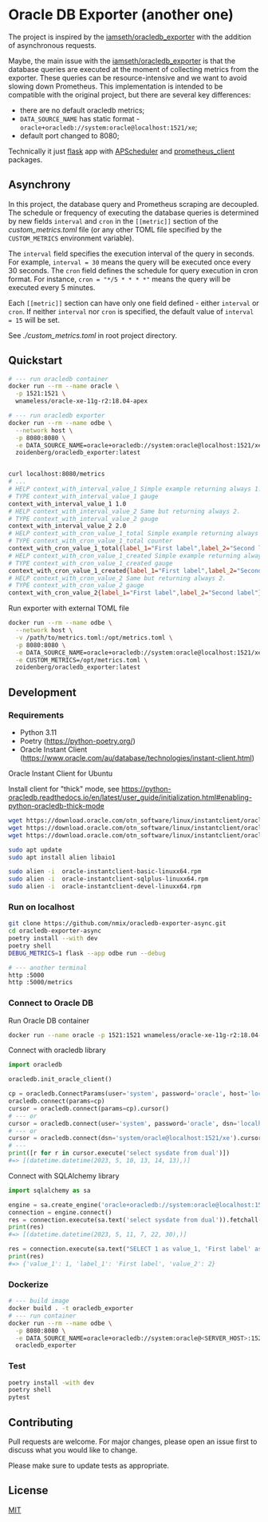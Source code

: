 # Oracle DB Exporter (another one)

The project is inspired by the [iamseth/oracledb_exporter](https://github.com/iamseth/oracledb_exporter) with the addition of asynchronous requests.

Maybe, the main issue with the [iamseth/oracledb_exporter](https://github.com/iamseth/oracledb_exporter) is that the database queries are executed at the moment of collecting metrics from the exporter. These queries can be resource-intensive and we want to avoid slowing down Prometheus. This implementation is intended to be compatible with the original project, but there are several key differences:

* there are no default oracledb metrics;
* `DATA_SOURCE_NAME` has static format - `oracle+oracledb://system:oracle@localhost:1521/xe`;
* default port changed to 8080;

Technically it just [flask](https://flask.palletsprojects.com/en/2.2.x/) app with [APScheduler](https://pypi.org/project/APScheduler/) and [prometheus_client](https://pypi.org/project/prometheus-client/) packages.

## Asynchrony

In this project, the database query and Prometheus scraping are decoupled. The schedule or frequency of executing the database queries is determined by new fields `interval` and `cron` in the `[[metric]]` section of the *custom_metrics.toml* file (or any other TOML file specified by the `CUSTOM_METRICS` environment variable). 

The `interval` field specifies the execution interval of the query in seconds. For example, `interval = 30` means the query will be executed once every 30 seconds. The `cron` field defines the schedule for query execution in cron format. For instance, `cron = "*/5 * * * *"` means the query will be executed every 5 minutes.

Each `[[metric]]` section can have only one field defined - either `interval` or `cron`. If neither `interval` nor `cron` is specified, the default value of `interval = 15` will be set.

See *./custom_metrics.toml* in root project directory.

## Quickstart

```bash
# --- run oracledb container
docker run --rm --name oracle \
  -p 1521:1521 \
  wnameless/oracle-xe-11g-r2:18.04-apex

# --- run oracledb exporter
docker run --rm --name odbe \
  --network host \
  -p 8080:8080 \
  -e DATA_SOURCE_NAME=oracle+oracledb://system:oracle@localhost:1521/xe \
  zoidenberg/oracledb_exporter:latest


curl localhost:8080/metrics
# ...
# HELP context_with_interval_value_1 Simple example returning always 1.
# TYPE context_with_interval_value_1 gauge
context_with_interval_value_1 1.0
# HELP context_with_interval_value_2 Same but returning always 2.
# TYPE context_with_interval_value_2 gauge
context_with_interval_value_2 2.0
# HELP context_with_cron_value_1_total Simple example returning always 1.
# TYPE context_with_cron_value_1_total counter
context_with_cron_value_1_total{label_1="First label",label_2="Second label"} 1.0
# HELP context_with_cron_value_1_created Simple example returning always 1.
# TYPE context_with_cron_value_1_created gauge
context_with_cron_value_1_created{label_1="First label",label_2="Second label"} 1.686231900003406e+09
# HELP context_with_cron_value_2 Same but returning always 2.
# TYPE context_with_cron_value_2 gauge
context_with_cron_value_2{label_1="First label",label_2="Second label"} 2.0
```

Run exporter with external TOML file

```bash
docker run --rm --name odbe \
  --network host \
  -v /path/to/metrics.toml:/opt/metrics.toml \
  -p 8080:8080 \
  -e DATA_SOURCE_NAME=oracle+oracledb://system:oracle@localhost:1521/xe \
  -e CUSTOM_METRICS=/opt/metrics.toml \
  zoidenberg/oracledb_exporter:latest
```

## Development

### Requirements

* Python 3.11
* Poetry (https://python-poetry.org/)
* Oracle Instant Client (https://www.oracle.com/au/database/technologies/instant-client.html)

Oracle Instant Client for Ubuntu

Install client for "thick" mode, see https://python-oracledb.readthedocs.io/en/latest/user_guide/initialization.html#enabling-python-oracledb-thick-mode

```bash
wget https://download.oracle.com/otn_software/linux/instantclient/oracle-instantclient-basic-linuxx64.rpm
wget https://download.oracle.com/otn_software/linux/instantclient/oracle-instantclient-sqlplus-linuxx64.rpm
wget https://download.oracle.com/otn_software/linux/instantclient/oracle-instantclient-devel-linuxx64.rpm

sudo apt update
sudo apt install alien libaio1

sudo alien -i  oracle-instantclient-basic-linuxx64.rpm
sudo alien -i  oracle-instantclient-sqlplus-linuxx64.rpm
sudo alien -i  oracle-instantclient-devel-linuxx64.rpm
```


### Run on localhost

```bash
git clone https://github.com/nmix/oracledb-exporter-async.git
cd oracledb-exporter-async
poetry install --with dev
poetry shell
DEBUG_METRICS=1 flask --app odbe run --debug

# --- another terminal
http :5000
http :5000/metrics
```

### Connect to Oracle DB

Run Oracle DB container

```bash
docker run --name oracle -p 1521:1521 wnameless/oracle-xe-11g-r2:18.04-apex
```

Connect with oracledb library

```python
import oracledb

oracledb.init_oracle_client()

cp = oracledb.ConnectParams(user='system', password='oracle', host='localhost', port=1521, service_name='xe')
oracledb.connect(params=cp)
cursor = oracledb.connect(params=cp).cursor()
# --- or
cursor = oracledb.connect(user='system', password='oracle', dsn='localhost:1521/xe').cursor()
# --- or
cursor = oracledb.connect(dsn='system/oracle@localhost:1521/xe').cursor()
# ---
print([r for r in cursor.execute('select sysdate from dual')])
#=> [(datetime.datetime(2023, 5, 10, 13, 14, 13),)]
```

Connect with SQLAlchemy library

```python
import sqlalchemy as sa

engine = sa.create_engine('oracle+oracledb://system:oracle@localhost:1521/xe', thick_mode=True)
connection = engine.connect()
res = connection.execute(sa.text('select sysdate from dual')).fetchall()
print(res)
#=> [(datetime.datetime(2023, 5, 11, 7, 22, 30),)]

res = connection.execute(sa.text("SELECT 1 as value_1, 'First label' as label_1, 2 as value_2 FROM DUAL")).mappings().first()
print(res)
#=> {'value_1': 1, 'label_1': 'First label', 'value_2': 2}
```

### Dockerize

```bash
# --- build image
docker build . -t oracledb_exporter
# --- run container
docker run --rm --name odbe \
  -p 8080:8080 \
  -e DATA_SOURCE_NAME=oracle+oracledb://system:oracle@<SERVER_HOST>:1521/xe \
  oracledb_exporter
```

### Test

```bash
poetry install -with dev
poetry shell
pytest
```

## Contributing

Pull requests are welcome. For major changes, please open an issue first
to discuss what you would like to change.

Please make sure to update tests as appropriate.

## License

[MIT](https://choosealicense.com/licenses/mit/)
